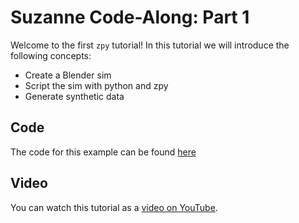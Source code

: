# Suzanne Code-Along: Part 1

Welcome to the first `zpy` tutorial! In this tutorial we will introduce the following concepts:

- Create a Blender sim
- Script the sim with python and zpy
- Generate synthetic data

## Code

The code for this example can be found [here](https://github.com/ZumoLabs/zpy/tree/main/examples/suzanne)

## Video

You can watch this tutorial as a [video on YouTube](https://youtu.be/py3mv70s82M).
